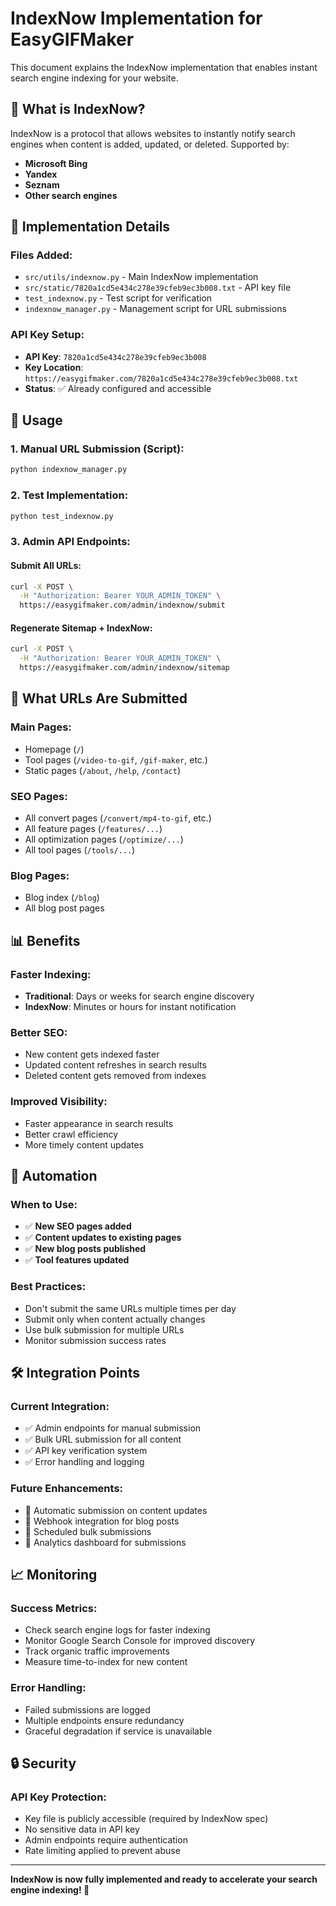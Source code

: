 # IndexNow Implementation for EasyGIFMaker

This document explains the IndexNow implementation that enables instant search engine indexing for your website.

## 🌟 What is IndexNow?

IndexNow is a protocol that allows websites to instantly notify search engines when content is added, updated, or deleted. Supported by:
- **Microsoft Bing**
- **Yandex** 
- **Seznam**
- **Other search engines**

## 🚀 Implementation Details

### Files Added:
- `src/utils/indexnow.py` - Main IndexNow implementation
- `src/static/7820a1cd5e434c278e39cfeb9ec3b008.txt` - API key file
- `test_indexnow.py` - Test script for verification
- `indexnow_manager.py` - Management script for URL submissions

### API Key Setup:
- **API Key**: `7820a1cd5e434c278e39cfeb9ec3b008`
- **Key Location**: `https://easygifmaker.com/7820a1cd5e434c278e39cfeb9ec3b008.txt`
- **Status**: ✅ Already configured and accessible

## 🔧 Usage

### 1. Manual URL Submission (Script):
```bash
python indexnow_manager.py
```

### 2. Test Implementation:
```bash
python test_indexnow.py
```

### 3. Admin API Endpoints:

#### Submit All URLs:
```bash
curl -X POST \
  -H "Authorization: Bearer YOUR_ADMIN_TOKEN" \
  https://easygifmaker.com/admin/indexnow/submit
```

#### Regenerate Sitemap + IndexNow:
```bash
curl -X POST \
  -H "Authorization: Bearer YOUR_ADMIN_TOKEN" \
  https://easygifmaker.com/admin/indexnow/sitemap
```

## 🎯 What URLs Are Submitted

### Main Pages:
- Homepage (`/`)
- Tool pages (`/video-to-gif`, `/gif-maker`, etc.)
- Static pages (`/about`, `/help`, `/contact`)

### SEO Pages:
- All convert pages (`/convert/mp4-to-gif`, etc.)
- All feature pages (`/features/...`)
- All optimization pages (`/optimize/...`)
- All tool pages (`/tools/...`)

### Blog Pages:
- Blog index (`/blog`)
- All blog post pages

## 📊 Benefits

### Faster Indexing:
- **Traditional**: Days or weeks for search engine discovery
- **IndexNow**: Minutes or hours for instant notification

### Better SEO:
- New content gets indexed faster
- Updated content refreshes in search results
- Deleted content gets removed from indexes

### Improved Visibility:
- Faster appearance in search results
- Better crawl efficiency
- More timely content updates

## 🔄 Automation

### When to Use:
- ✅ **New SEO pages added**
- ✅ **Content updates to existing pages**
- ✅ **New blog posts published**
- ✅ **Tool features updated**

### Best Practices:
- Don't submit the same URLs multiple times per day
- Submit only when content actually changes
- Use bulk submission for multiple URLs
- Monitor submission success rates

## 🛠️ Integration Points

### Current Integration:
- ✅ Admin endpoints for manual submission
- ✅ Bulk URL submission for all content
- ✅ API key verification system
- ✅ Error handling and logging

### Future Enhancements:
- 🔄 Automatic submission on content updates
- 🔄 Webhook integration for blog posts
- 🔄 Scheduled bulk submissions
- 🔄 Analytics dashboard for submissions

## 📈 Monitoring

### Success Metrics:
- Check search engine logs for faster indexing
- Monitor Google Search Console for improved discovery
- Track organic traffic improvements
- Measure time-to-index for new content

### Error Handling:
- Failed submissions are logged
- Multiple endpoints ensure redundancy
- Graceful degradation if service is unavailable

## 🔒 Security

### API Key Protection:
- Key file is publicly accessible (required by IndexNow spec)
- No sensitive data in API key
- Admin endpoints require authentication
- Rate limiting applied to prevent abuse

---

**IndexNow is now fully implemented and ready to accelerate your search engine indexing! 🚀**
